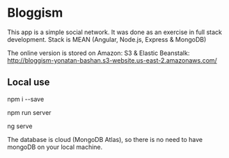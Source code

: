 # Bloggism

This app is a simple social network.
It was done as an exercise in full stack development.
Stack is MEAN (Angular, Node.js, Express & MongoDB)

The online version is stored on Amazon: S3 & Elastic Beanstalk:
http://bloggism-yonatan-bashan.s3-website.us-east-2.amazonaws.com/

## Local use

npm i --save

npm run server

ng serve

The database is cloud (MongoDB Atlas), so there is no need to have mongoDB on your local machine.
